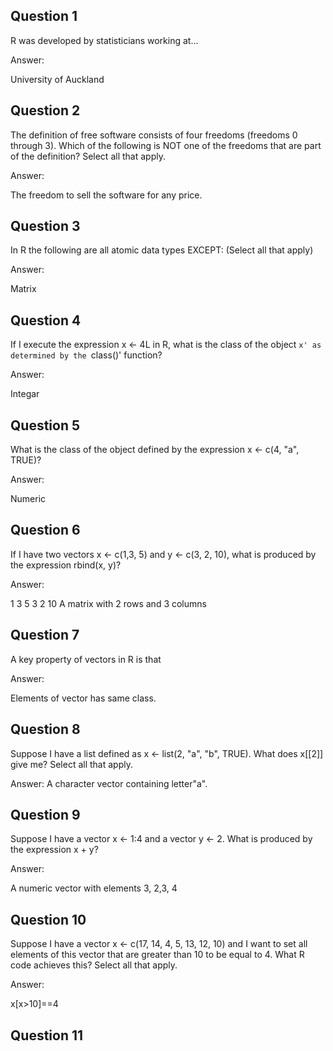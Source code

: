 Question 1
----------
R was developed by statisticians working at...

Answer:

University of Auckland

Question 2
----------
The definition of free software consists of four freedoms (freedoms 0 through 3). Which of the following is NOT one of the freedoms that are part of the definition? Select all that apply.

Answer:

The freedom to sell the software for any price.

Question 3
-----------------
In R the following are all atomic data types EXCEPT: (Select all that apply)

Answer:

Matrix

Question 4
---------------
If I execute the expression x <- 4L in R, what is the class of the object `x' as determined by the `class()' function?

Answer:

Integar

Question 5
-------------
What is the class of the object defined by the expression x <- c(4, "a", TRUE)?

Answer:

Numeric

Question 6
------------------
If I have two vectors x <- c(1,3, 5) and y <- c(3, 2, 10), what is produced by the expression rbind(x, y)?

Answer:

1 3 5
3 2 10
A matrix with 2 rows and 3 columns

Question 7
----------
A key property of vectors in R is that

Answer:

Elements of vector has same class.

Question 8
-------------

Suppose I have a list defined as x <- list(2, "a", "b", TRUE). What does x[[2]] give me? Select all that apply.

Answer:
A character vector containing letter"a".

Question 9
----------
Suppose I have a vector x <- 1:4 and a vector y <- 2. What is produced by the expression x + y?

Answer:

A numeric vector with elements 3, 2,3, 4

Question 10
------------

Suppose I have a vector x <- c(17, 14, 4, 5, 13, 12, 10) and I want to set all elements of this vector that are greater than 10 to be equal to 4. What R code achieves this? Select all that apply.

Answer:

x[x>10]==4

Question 11
----------------
